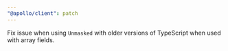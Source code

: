 ```yaml
---
"@apollo/client": patch
---
```


Fix issue when using `Unmasked` with older versions of TypeScript when used with array fields.
